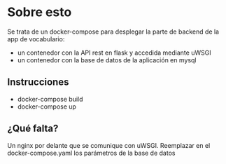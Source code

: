 # Sobre esto
Se trata de un docker-compose para desplegar la parte de backend de la app de vocabulario: 
- un contenedor con la API rest en flask y accedida mediante uWSGI
- un contenedor con la base de datos de la aplicación en mysql

## Instrucciones
- docker-compose build
- docker-compose up

## ¿Qué falta?
Un nginx por delante que se comunique con uWSGI.
Reemplazar en el docker-compose.yaml los parámetros de la base de datos


